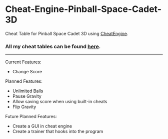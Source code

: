# Cheat-Engine-Pinball-Space-Cadet-3D
Cheat Table for Pinball Space Cadet 3D using [CheatEngine](https://www.cheatengine.org).

### All my cheat tables can be found [here](https://github.com/CountDer3k/Cheat-Engine-Projects).
---------

Current Features:
  * Change Score
  
Planned Features:
  * Unlimited Balls
  * Pause Gravity
  * Allow saving score when using built-in cheats
  * Flip Gravity
  
Future Planned Features:
 * Create a GUI in cheat engine
 * Create a trainer that hooks into the program
